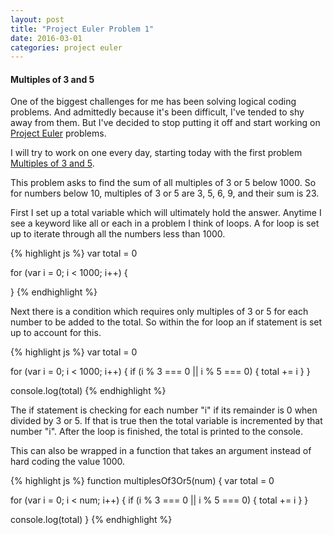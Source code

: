 ```yaml
---
layout: post
title: "Project Euler Problem 1"
date: 2016-03-01
categories: project euler
---
```


#### Multiples of 3 and 5

One of the biggest challenges for me has been solving logical coding problems. And admittedly because it's been difficult, I've tended to shy away from them. But I've decided to stop putting it off and start working on [Project Euler](https://projecteuler.net) problems.

I will try to work on one every day, starting today with the first problem [Multiples of 3 and 5](https://projecteuler.net/problem=1).

This problem asks to find the sum of all multiples of 3 or 5 below 1000. So for numbers below 10, multiples of 3 or 5 are 3, 5, 6, 9, and their sum is 23.

First I set up a total variable which will ultimately hold the answer. Anytime I see a keyword like all or each in a problem I think of loops. A for loop is set up to iterate through all the numbers less than 1000.

{% highlight js %}
var total = 0

for (var i = 0; i < 1000; i++) {

}
{% endhighlight %}

Next there is a condition which requires only multiples of 3 or 5 for each number to be added to the total. So within the for loop an if statement is set up to account for this.

{% highlight js %}
var total = 0

for (var i = 0; i < 1000; i++) {
  if (i % 3 === 0 || i % 5 === 0) {
    total += i
  }
}

console.log(total)
{% endhighlight %}

The if statement is checking for each number "i" if its remainder is 0 when divided by 3 or 5. If that is true then the total variable is incremented by that number "i". After the loop is finished, the total is printed to the console.

This can also be wrapped in a function that takes an argument instead of hard coding the value 1000.

{% highlight js %}
function multiplesOf3Or5(num) {
  var total = 0

  for (var i = 0; i < num; i++) {
    if (i % 3 === 0 || i % 5 === 0) {
      total += i
    }
  }

  console.log(total)
}
{% endhighlight %}
